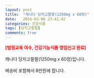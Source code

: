 ```yaml
---
layout: post
title:  "캐나다 당치고팔팔(1250mg x 60정)"
date:   2016-03-08 23:41:42
categories: 건강식품
tags: [당치고팔팔]
comments: true
---
```


<strong><span style="color: rgb(255, 0, 0);">[법정교육 이수, 건강기능식품 영업신고 완료]</span></strong>
<br><br>
캐나다 당치고팔팔(1250mg x 60정)입니다.
<br><br>
배송비 포함해서 8만원에 팝니다.
<br>
<br>
<img class="image" src="https://2.bp.blogspot.com/-WdivuCVAQU8/W_qsWVxh0_I/AAAAAAAAA5M/sPjPZKvoLtQkMcCXbTFOpsQBsD1h4BcUQCLcBGAs/s320/234624574.jpg" alt=""/>
<br>
<br>
<img class="image" src="http://www.nbbang.co.kr/data/webedit/20180813171559_stbkjdly.jpg" alt=""/>  